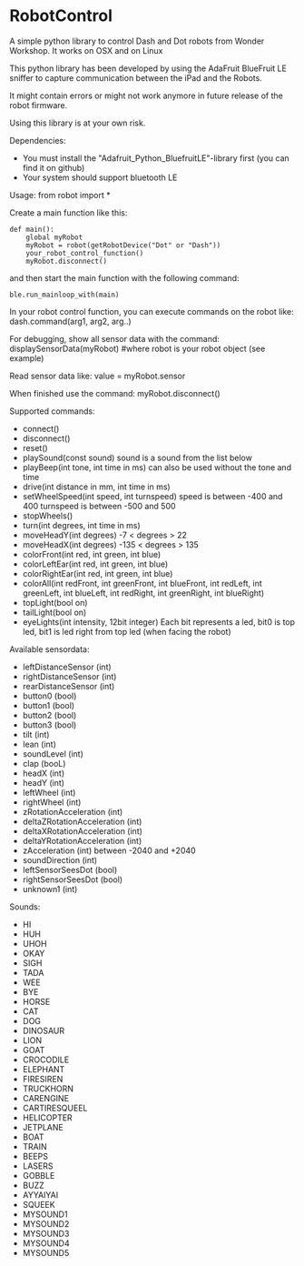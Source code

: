 # RobotControl
A simple python library to control Dash and Dot robots from Wonder Workshop. It works on OSX and on Linux

This python library has been developed by using the AdaFruit BlueFruit LE sniffer to capture communication between the iPad and the Robots.

It might contain errors or might not work anymore in future release of the robot firmware.

Using this library is at your own risk.

Dependencies:
- You must install the "Adafruit_Python_BluefruitLE"-library first (you can find it on github)
- Your system should support bluetooth LE

Usage:
from robot import *

Create a main function like this:
````
def main():
    global myRobot
    myRobot = robot(getRobotDevice("Dot" or "Dash"))
    your_robot_control_function()
    myRobot.disconnect()
````
and then start the main function with the following command:
````
ble.run_mainloop_with(main)
````
In your robot control function, you can execute commands on the robot like:
dash.command(arg1, arg2, arg..)

For debugging, show all sensor data with the command:
displaySensorData(myRobot) #where robot is your robot object (see example)

Read sensor data like:
value = myRobot.sensor

When finished use the command: myRobot.disconnect()

Supported commands:
* connect()
* disconnect()
* reset()
* playSound(const sound)
  sound is a sound from the list below
* playBeep(int tone, int time in ms)
  can also be used without the tone and time
* drive(int distance in mm, int time in ms)
* setWheelSpeed(int speed, int turnspeed)
  speed is between -400 and 400
  turnspeed is between -500 and 500
* stopWheels()
* turn(int degrees, int time in ms)
* moveHeadY(int degrees)
  -7 < degrees > 22
* moveHeadX(int degrees)
  -135 < degrees > 135
* colorFront(int red, int green, int blue)
* colorLeftEar(int red, int green, int blue)
* colorRightEar(int red, int green, int blue)
* colorAll(int redFront, int greenFront, int blueFront, int redLeft, int greenLeft, int blueLeft, int redRight, int greenRight, int blueRight)
* topLight(bool on)
* tailLight(bool on)
* eyeLights(int intensity, 12bit integer)
  Each bit represents a led, bit0 is top led, bit1 is led right from top led (when facing the robot)

Available sensordata:
* leftDistanceSensor (int)
* rightDistanceSensor (int)
* rearDistanceSensor (int)
* button0 (bool)
* button1 (bool)
* button2 (bool)
* button3 (bool)
* tilt (int)
* lean (int)
* soundLevel (int)
* clap (booL)
* headX (int)
* headY (int)
* leftWheel (int)
* rightWheel (int)
* zRotationAcceleration (int)
* deltaZRotationAcceleration (int)
* deltaXRotationAcceleration (int)
* deltaYRotationAcceleration (int)
* zAcceleration (int)
  between -2040 and +2040
* soundDirection (int)
* leftSensorSeesDot (bool)
* rightSensorSeesDot (bool)
* unknown1 (int)

Sounds:
* HI
* HUH
* UHOH
* OKAY
* SIGH
* TADA
* WEE
* BYE
* HORSE
* CAT
* DOG
* DINOSAUR
* LION
* GOAT
* CROCODILE
* ELEPHANT
* FIRESIREN
* TRUCKHORN
* CARENGINE
* CARTIRESQUEEL
* HELICOPTER
* JETPLANE
* BOAT
* TRAIN
* BEEPS
* LASERS
* GOBBLE
* BUZZ
* AYYAIYAI
* SQUEEK
* MYSOUND1
* MYSOUND2
* MYSOUND3
* MYSOUND4
* MYSOUND5
